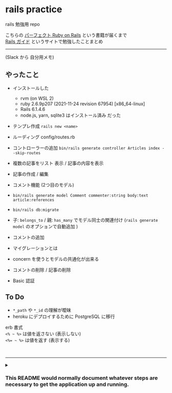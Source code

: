 # rails practice

rails 勉強用 repo

こちらの [パーフェクト Ruby on Rails](https://www.amazon.co.jp/dp/4297114623/) という書籍が届くまで  
[Rails ガイド](https://railsguides.jp/getting_started.html?version=6.1) というサイトで勉強したことまとめ

---

(Slack から 自分用メモ)
## やったこと
- インストールした
    - rvm (on WSL 2)
    - ruby 2.6.9p207 (2021-11-24 revision 67954) [x86_64-linux]
    - Rails 6.1.4.6
    - node.js, yarn, sqlite3 はインストール済み だった
- テンプレ作成 `rails new <name>`
- ルーディング config/routes.rb
- コントローラーの追加 `bin/rails generate controller Articles index --skip-routes`

- 複数の記事をリスト 表示 / 記事の内容を表示
- 記事の作成 / 編集
- コメント機能 (2つ目のモデル)
- `bin/rails generate model Comment commenter:string body:text article:references`
- `bin/rails db:migrate`
- 子: `belongs_to` / 親: `has_many` でモデル同士の関連付け (`rails generate model` のオプションで自動追加 )
- コメントの追加
- マイグレーションとは
- concern を使うとモデルの共通化が出来る
- コメントの削除 / 記事の削除
- Basic 認証

## To Do
- `*_path` や `*_id` の理解が曖昧
- heroku にデプロイするために PostgreSQL に移行

erb 書式  
`<% ~ %>` は値を返さない (表示しない)  
`<%= ~ %>` は値を返す (表示する)  


<br>

---

<details>
<summary><h3>This README would normally document whatever steps are necessary to get the
application up and running.</h3></summary>

Things you may want to cover:

* Ruby version

* System dependencies

* Configuration

* Database creation

* Database initialization

* How to run the test suite

* Services (job queues, cache servers, search engines, etc.)

* Deployment instructions

* ...

</details>